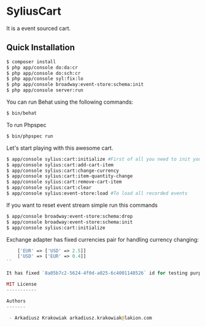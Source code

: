 # SyliusCart

It is a event sourced cart.

Quick Installation
------------------

```bash
$ composer install
$ php app/console do:da:cr
$ php app/console do:sch:cr
$ php app/console syl:fix:lo
$ php app/console broadway:event-store:schema:init
$ php app/console server:run
```

You can run Behat using the following commands:

```bash
$ bin/behat
```

To run Phpspec

```bash
$ bin/phpspec run
```

Let's start playing with this awesome cart.
```bash
$ app/console sylius:cart:initialize #First of all you need to init your cart to get cart id
$ app/console sylius:cart:add-cart-item
$ app/console sylius:cart:change-currency
$ app/console sylius:cart:item-quantity-change
$ app/console sylius:cart:remove-cart-item
$ app/console sylius:cart:clear
$ app/console sylius:event-store:load #To load all recorded events
```

If you want to reset event stream simple run this commands
```bash
$ app/console broadway:event-store:schema:drop
$ app/console broadway:event-store:schema:init
$ app/console sylius:cart:initialize
```

Exchange adapter has fixed currencies pair for handling currency changing:
```php
    ['EUR' => ['USD' => 2.5]]
    ['USD' => ['EUR' => 0.4]]
``

It has fixed `8a05b7c2-5624-4f0d-a025-6c4001148526` id for testing purposes.

MIT License
-----------

Authors
-------

 - Arkadiusz Krakowiak arkadiusz.krakowiak@lakion.com
